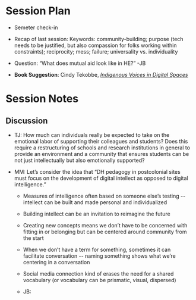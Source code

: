 # Session Plan

- Semeter check-in
  
- Recap of last session: Keywords: community-building; purpose (tech needs to be justified, but also compassion for folks working within constraints); reciprocity; mess; failure; universality vs. individuality
  
- Question: “What does mutual aid look like in HE?” -JB
  
- **Book Suggestion**: Cindy Tekobbe, [*Indigenous Voices in Digital Spaces*](https://upcolorado.com/utah-state-university-press/item/6611-indigenous-voices-in-digital-spaces )

# Session Notes

## Discussion
- TJ: How much can individuals really be expected to take on the emotional labor of supporting their colleagues and students? Does this require a restructuring of schools and research institutions in general to provide an environment and a community that ensures students can be not just intellectually but also emotionally supported?

-  MM: Let’s consider the idea that “DH pedagogy in postcolonial sites must focus on the development of digital intellect as opposed to digital intelligence.”
    - Measures of intelligence often based on someone else’s testing -- intellect can be built and made personal and individualized
    - Building intellect can be an invitation to reimagine the future
    - Creating new concepts means we don’t have to be concerned with fitting in or belonging but can be centered around community from the start
    - When we don’t have a term for something, sometimes it can facilitate conversation -- naming something shows what we’re centering in a conversation
    - Social media connection kind of erases the need for a shared vocabulary (or vocabulary can be prismatic, visual, dispersed)
 
    - JB: 


